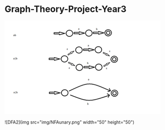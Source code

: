 # Graph-Theory-Project-Year3

![DFA](img/NFA.binary.png?raw=true "hoverover")

![DFA2](img src="img/NFAunary.png" width="50" height="50")
